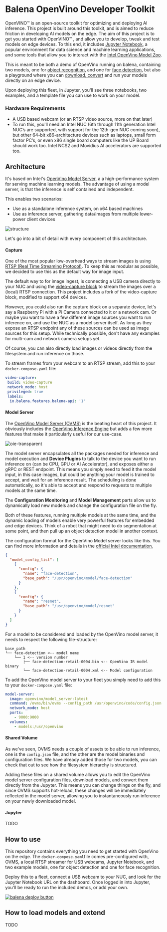 
 # Balena OpenVino Developer Toolkit

OpenVINO™ is an open-source toolkit for optimizing and deploying AI inference. This project is built around this toolkit, and is aimed to reduce friction in developing AI models on the edge. The aim of this project is to get you started with OpenVINO™ , and allow you to develop, tweak and test models on edge devices. To this end, it includes [Jupyter Notebook](https://jupyter.org/), a popular environment for data science and machine learning applications, and some tools that allow you to interact with the [Intel OpenVino Model Zoo](https://github.com/IntelAI/models).

This is meant to be both a demo of OpenVino running on balena, containing two models, one for [object recognition](https://docs.openvino.ai/latest/omz_models_model_resnet_50_tf.html), and one for [face detection](https://docs.openvino.ai/latest/omz_models_model_face_detection_retail_0044.html), but also a playground where you can [download, convert](https://docs.openvino.ai/latest/omz_tools_downloader.html) and run your models directly on an edge device. 

Upon deploying this fleet, in Jupyter, you'll see three notebooks, two examples, and a template file you can use to work on your model. 

### Hardware Requirements 

* A USB based webcam (or an RTSP video source, more on that later)
* To run this, you'll need an Intel NUC (6th through 11th generation Intel NUC’s are supported, with support for the 12th-gen NUC coming soon), but other 64-bit x86-architecture devices such as laptops, small form factor PC’s, or even x86 single board computers like the UP Board should work too.  Intel NCS2 and Movidius AI accelerators are supported too.

## Architecture 

It's based on Intel's [OpenVino Model Server](https://docs.openvino.ai/latest/ovms_what_is_openvino_model_server.html), a a high-performance system for serving machine learning models. The advantage of using a model server, is that the inference is self contained and independent. 

This enables two scenarios:
* Use as a standalone inference system, on x64 based machines 
* Use as inference server, gathering data/images from multiple lower-power client devices

<img src="https://i.ibb.co/Chd7KM6/structure.png" alt="structure" border="0">

Let's go into a bit of detail with every component of this architecture. 

#### Capture
One of the most popular low-overhead ways to stream images is using [RTSP (Real Time Streaming Protocol)](https://en.wikipedia.org/wiki/Real_Time_Streaming_Protocol).  To keep this as modular as possible, we decided to use this as the default way for image input.

The default way to for image ingest, is connecting a USB camera directly to your NUC and using the [video-capture block]() to stream the images over a (local) RTSP connection.  This project includes a fork of the video-capture block, modified to support x64 devices. 

However, you could also run the capture block on a separate device, let's say a Raspberry Pi with a Pi Camera connected to it or a network cam. Or maybe you want to have a few different image sources you want to run inference on, and use the NUC as a model server itself. As long as they expose an RTSP endpoint any of these sources can be used as image sources for this setup.  While technically possible, don't have any examples for multi-cam and network camera setups yet.

Of course, you can also directly load images or videos directly from the filesystem and run inference on those.

To stream frames from your webcam to an RTSP stream, add this to your `docker-compose.yaml` file: 

```yaml
video-capture:
 build: video-capture 
 network_mode: host 
 privileged: true
 labels:
  io.balena.features.balena-api: '1'
```

#### Model Server
The [OpenVino Model Server (OVMS)](https://docs.openvino.ai/latest/ovms_what_is_openvino_model_server.html)  is the beating heart of this project.  It obviously includes the [OpenVino Inference Engine]() but adds a few more features that make it particularly useful for our use-case.


<img src="https://i.ibb.co/WDBrX5x/oie-transparent.png" alt="oie-transparent" border="0"> 

The model server encapsulates all the packages needed for inference and model execution and **Device Plugins** to talk to the device you want to run inference on (can be CPU, GPU or AI Accelerator), and exposes either a gRPC or REST endpoint. This means you simply need to feed it the model input, in this case images, but could be anything your model is trained to accept, and wait for an inference result. The scheduling is done automatically, so it's able to accept and  respond to requests to multiple models at the same time.  

The **Configuration Monitoring** and **Model Management** parts allow us to dynamically load new models and change the configuration file on the fly. 

Both of these features, running multiple models at the same time, and the dynamic loading of models enable very powerful features for embedded and edge devices. Think of a robot that might need to do segmentation at some point, and then pull up an object detection model in another context. 
 

The configuration format for the OpenVino Model server looks like this. You can find more information and details in the [official Intel documentation.](https://docs.openvino.ai/latest/ovms_docs_multiple_models.html)


```json
{
  "model_config_list": [
    {
      "config": {
        "name": "face-detection",
        "base_path": "/usr/openvino/model/face-detection"
      }
    },
    {
      "config": {
        "name": "resnet",
        "base_path": "/usr/openvino/model/resnet"
      }
    }
  ]
}
```

For a model to be considered and loaded by the OpenVino model server, it needs to respect the following file-structure:
```
base_path
└── face-detection <-- model name
    └── 1 <-- version number
        ├── face-detection-retail-0004.bin <-- OpenVino IR model binary 
        └── face-detection-retail-0004.xml <-- Model configuration
```
To add the OpenVino model server to your fleet you simply need to add this to your `docker-compose.yaml` file:
```yaml
model-server:
  image: openvino/model_server:latest
  command: /ovms/bin/ovms --config_path /usr/openvino/code/config.json --port 9000
  network_mode: host
  ports:
    - 9000:9000
  volumes:
    - models:/usr/openvino

```


#### Shared Volume 
As we've seen, OVMS needs a couple of assets to be able to run inference, one is the `config.json` file, and the other are the model binaries and configuration files. We have already added those for two models, you can check that out to see how the filesystem hierarchy is structured.

Adding these files on a shared volume allows you to edit the OpenVino model server configuration files, download models, and convert them directly from the Jupyter. This means you can change things on the fly,  and since OVMS supports hot-reload, these changes will be immediately reflected in the model server,  allowing you to instantaneously run inference on your newly downloaded model. 

#### Jupyter
TODO



## How to use
This repository contains everything you need to get started with OpenVino on the edge. The `docker-compose.yaml`file comes pre-configured with, OVMS, a local RTSP streamer for USB webcams, Jupyter Notebook, and two example models, one for object detection and one for face recognition. 

Deploy this to a fleet, connect a USB webcam to your NUC, and look for the Jupyter Notebook URL on the dashboard.  Once logged in into Jupyter, you'll be ready to run the included demos, or add your own. 

[![balena deploy button](https://www.balena.io/deploy.svg)](https://dashboard.balena-cloud.com/deploy?repoUrl=https://github.com/cristidragomir97/openvino-balena/)

## How to load models and extend
TODO
